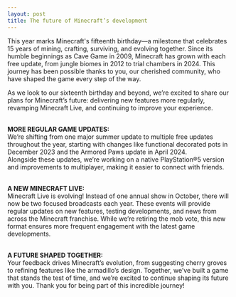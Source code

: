 ```yaml
---
layout: post
title: The future of Minecraft’s development
---
```


This year marks Minecraft's fifteenth birthday—a milestone that celebrates 15 years of mining, crafting, surviving, and evolving together. Since its humble beginnings as Cave Game in 2009, Minecraft has grown with each free update, from jungle biomes in 2012 to trial chambers in 2024. This journey has been possible thanks to you, our cherished community, who have shaped the game every step of the way.<br>

As we look to our sixteenth birthday and beyond, we’re excited to share our plans for Minecraft’s future: delivering new features more regularly, revamping Minecraft Live, and continuing to improve your experience.<br><br>

**MORE REGULAR GAME UPDATES:**<br>
We’re shifting from one major summer update to multiple free updates throughout the year, starting with changes like functional decorated pots in December 2023 and the Armored Paws update in April 2024.<br>
Alongside these updates, we’re working on a native PlayStation®5 version and improvements to multiplayer, making it easier to connect with friends.<br><br>

**A NEW MINECRAFT LIVE:**<br>
Minecraft Live is evolving! Instead of one annual show in October, there will now be two focused broadcasts each year. These events will provide regular updates on new features, testing developments, and news from across the Minecraft franchise. While we’re retiring the mob vote, this new format ensures more frequent engagement with the latest game developments.<br><br>

**A FUTURE SHAPED TOGETHER:**<br>
Your feedback drives Minecraft’s evolution, from suggesting cherry groves to refining features like the armadillo’s design. Together, we’ve built a game that stands the test of time, and we’re excited to continue shaping its future with you. Thank you for being part of this incredible journey!<br>
